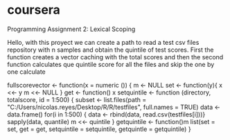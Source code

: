 # coursera
Programming Assignment 2: Lexical Scoping 


Hello, with this proyect we can create a path to read a test csv files repository with n samples and obtain the quintile of test scores. First the function creates a vector caching with the total scores and then the second function calculates que quintile score for all the files and skip the one by one calculate


fullscorevector <- function(x = numeric ()) {
  m <- NULL
  set <- function(y){
         x <<- y
         m <<- NULL
}
get <- function() x
setquintile <- function (directory, totalscore, id = 1:500) {
               subset <- list.files(path = "C:/Users/nicolas.reyes/Desktop/R/R/testfiles", full.names = TRUE)
               data <- data.frame()
               for(i in 1:500) {
               data <- rbind(data, read.csv(testfiles[i]))}
               sapply(data, quantile) m <<- quintile }
getquintile <- function()m
list(set = set, get = get, setquintile = setquintile, getquintle = getquintile)
}

